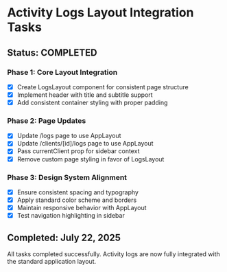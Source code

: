 # Activity Logs Layout Integration Tasks

## Status: COMPLETED

### Phase 1: Core Layout Integration
- [x] Create LogsLayout component for consistent page structure
- [x] Implement header with title and subtitle support
- [x] Add consistent container styling with proper padding

### Phase 2: Page Updates
- [x] Update /logs page to use AppLayout
- [x] Update /clients/[id]/logs page to use AppLayout
- [x] Pass currentClient prop for sidebar context
- [x] Remove custom page styling in favor of LogsLayout

### Phase 3: Design System Alignment
- [x] Ensure consistent spacing and typography
- [x] Apply standard color scheme and borders
- [x] Maintain responsive behavior with AppLayout
- [x] Test navigation highlighting in sidebar

## Completed: July 22, 2025
All tasks completed successfully. Activity logs are now fully integrated with the standard application layout.